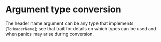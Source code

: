 
# Argument type conversion

The header name argument can be any type that implements [`ToHeaderName`]; see that trait for
details on which types can be used and when panics may arise during conversion.

